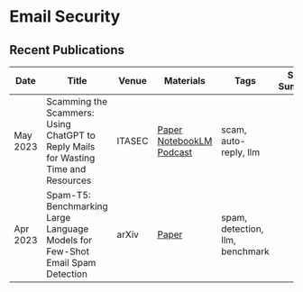 # Email Security

## Recent Publications
| Date | Title | Venue | Materials | Tags | Short Summary | Summary |
| --- |  --- | --- | --- | --- | --- | --- |
| May 2023 | Scamming the Scammers: Using ChatGPT to Reply Mails for Wasting Time and Resources | ITASEC | [Paper](https://arxiv.org/pdf/2303.13521) [NotebookLM](https://notebooklm.google.com/notebook/cc7f12a9-c317-41a2-8ea3-2b48a54e2386) [Podcast](https://notebooklm.google.com/notebook/cc7f12a9-c317-41a2-8ea3-2b48a54e2386/audio)| scam, auto-reply, llm | | |
| Apr 2023 | Spam-T5: Benchmarking Large Language Models for Few-Shot Email Spam Detection | arXiv | [Paper](https://arxiv.org/pdf/2304.01238) | spam, detection, llm, benchmark | | |
